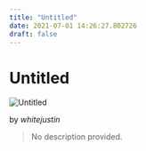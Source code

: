 ```yaml
---
title: "Untitled"
date: 2021-07-01 14:26:27.802726
draft: false
---
```


# Untitled

![Untitled](../images/3b251cf4-daa2-11eb-9049-60f262b60b65.png)

by *whitejustin*



> No description provided.